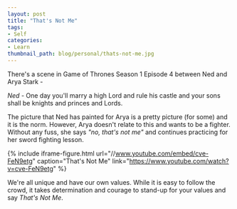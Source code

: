 ```yaml
---
layout: post
title: "That's Not Me"
tags:
- Self
categories:
- Learn
thumbnail_path: blog/personal/thats-not-me.jpg
---
```


There's a scene in Game of Thrones Season 1 Episode 4 between Ned and Arya Stark - <br/>

*Ned* - One day you'll marry a high Lord and rule his castle and your sons shall be knights and princes and Lords. <br/>

The picture that Ned has painted for Arya is a pretty picture (for some) and it is the norm. However, Arya doesn't relate to this and wants to be a fighter. Without any fuss, she says *"no, that's not me"* and continues practicing for her sword fighting lesson.

{% include iframe-figure.html url="//www.youtube.com/embed/cve-FeN9etg" caption="That's Not Me" link="https://www.youtube.com/watch?v=cve-FeN9etg" %}

We're all unique and have our own values. While it is easy to follow the crowd, it takes determination and courage to stand-up for your values and say *That's Not Me*.